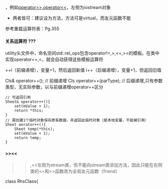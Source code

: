 ，例如[operator>>,operator<<](#>>and<<)，左侧为iostream对象
- 两者皆可：建议设为方法，方法可是virtual，而友元函数不能

参考重载运算符表：Pg.355

#### 关系运算符 ???

utility头文件中，命名空间std::rel_ops包含operator!=,>,<=,>=的模板。在类中实现operator==,<，就会自动获得这些模板运算符

++i（前缀递增），变量+1，然后返回新值
i++（后缀递增），变量+1，但返回旧值

Cls& operator++();  // 前缀递增
Cls operator++(parType);  // 后缀递增,只有参数类型，无实际参数，以与前缀递增operator++区分

	// 可返回引用
	Sheet& operator++(){
		set(mValue + 1);
		return *this;
	}
	// 需创建1个临时对象保存原有数据，并返回此临时对象（是本地变量，不能被引用）
	Sheet oerator++(){
		Sheet temp(*this);
		set(mValue + 1);
		return temp;
	}

#### >><<

>>,<<左侧为stream类，但不能向stream类添加方法，因此只能在右侧类的<<和>>函数改为全局友元函数（friend）

class RhsClass{
